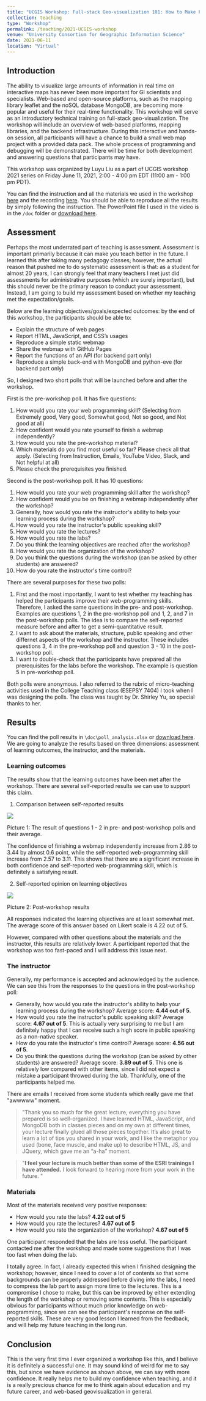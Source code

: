 ```yaml
---
title: "UCGIS Workshop: Full-stack Geo-visualization 101: How to Make Productive Webmaps"
collection: teaching
type: "Workshop"
permalink: /teaching/2021-UCGIS-workshop
venue: "University Consortium for Geographic Information Science"
date: 2021-06-11
location: "Virtual"
---
```



## Introduction
The ability to visualize large amounts of information in real time on interactive maps has never been more important for GI scientists and specialists.  Web-based and open-source platforms, such as the mapping library leaflet and the noSQL database MongoDB, are becoming more popular and useful for their real-time functionality. This workshop will serve as an introductory technical training on full-stack geo-visualization. The workshop will include an overview of web-based platforms, mapping libraries, and the backend infrastructure. During this interactive and hands-on session, all participants will have a chance to build a small web map project with a provided data pack. The whole process of programming and debugging will be demonstrated. There will be time for both development and answering questions that participants may have.

This workshop was organized by Luyu Liu as a part of UCGIS workshop 2021 series on Friday June 11, 2021, 2:00 - 4:00 pm EDT (11:00 am - 1:00 pm PDT).

You can find the instruction and all the materials we used in the workshop [here](https://github.com/luyuliu/UCGIS-Fullstack-Geovisualization-Workshop) and the recording [here](https://www.youtube.com/watch?v=BEEc_jbamPY). You should be able to reproduce all the results by simply following the instruction. The PowerPoint file I used in the video is in the `/doc` folder or [download here](https://luyuliu.github.io/UCGIS-Fullstack-Geovisualization-Workshop/doc/presentation.pptx). 

## Assessment
Perhaps the most underrated part of teaching is assessment. Assessment is important primarily because it can make you teach better in the future. I learned this after taking many pedagogy classes; however, the actual reason that pushed me to do systematic assessment is that: as a student for almost 20 years, I can strongly feel that many teachers I met just did assessments for administrative purposes (which are surely important), but this should never be the primary reason to conduct your assessment. Instead, I am going to build my assessment based on whether my teaching met the expectation/goals.

Below are the learning objectives/goals/expected outcomes: by the end of this workshop, the participants should be able to:

- Explain the structure of web pages
- Report HTML, JavaScript, and CSS’s usages
- Reproduce a simple static webmap
- Share the webmap with GitHub Pages
- Report the functions of an API (for backend part only)
- Reproduce a simple back-end with MongoDB and python-eve (for backend part only)

So, I designed two short polls that will be launched before and after the workshop. 

First is the pre-workshop poll. It has five questions:
1. How would you rate your web programming skill? (Selecting from Extremely good, Very good, Somewhat good, Not so good, and Not good at all)
2. How confident would you rate yourself to finish a webmap independently?
3. How would you rate the pre-workshop material?
4. Which materials do you find most useful so far? Please check all that apply. (Selecting from Instruction, Emails, YouTube Video, Slack, and Not helpful at all)
5. Please check the prerequisites you finished.

Second is the post-workshop poll. It has 10 questions:
1. How would you rate your web programming skill after the workshop?
2. How confident would you be on finishing a webmap independently after the workshop?
3. Generally, how would you rate the instructor's ability to help your learning process during the workshop?
4. How would you rate the instructor's public speaking skill?
5. How would you rate the lectures?
6. How would you rate the labs?
7. Do you think the learning objectives are reached after the workshop?
8. How would you rate the organization of the workshop?
9. Do you think the questions during the workshop (can be asked by other students) are answered?
10. How do you rate the instructor's time control?

There are several purposes for these two polls:
1. First and the most importantly, I want to test whether my teaching has helped the participants improve their web-programming skills. Therefore, I asked the same questions in the pre- and post-workshop. Examples are questions 1, 2 in the pre-workshop poll and 1, 2, and 7 in the post-workshop polls. The idea is to compare the self-reported measure before and after to get a semi-quantitative result.
2. I want to ask about the materials, structure, public speaking and other differnet aspects of the workshop and the instructor. These includes questions 3, 4 in the pre-workshop poll and question 3 - 10 in the post-workshop poll.
3. I want to double-check that the participants have prepared all the prerequisites for the labs before the workshop. The example is question 5 in pre-workshop poll.

Both polls were anonymous. I also referred to the rubric of micro-teaching activities used in the College Teaching class (ESEPSY 7404) I took when I was designing the polls. The class was taught by Dr. Shirley Yu, so special thanks to her.

## Results
You can find the poll results in `\doc\poll_analysis.xlsx` or [download here](https://luyuliu.github.io/UCGIS-Fullstack-Geovisualization-Workshop/doc/poll_analysis.xlsx). We are going to analyze the results based on three dimensions: assessment of learning outcomes, the instructor, and the materials.

### Learning outcomes
The results show that the learning outcomes have been met after the workshop. There are several self-reported results we can use to support this claim.

1. Comparison between self-reported results

<img src='/images/teaching_outcomes_comparison.PNG'>

Picture 1: The result of questions 1 - 2 in pre- and post-workshop polls and their average.

The confidence of finishing a webmap independently increase from 2.86 to 3.44 by almost 0.6 point, while the self-reported web-programming skill increase from 2.57 to 3.11. This shows that there are a significant increase in both confidence and self-reported web-programming skill, which is definitely a satisfying result.


2. Self-reported opinion on learning objectives

<img src='/images/post_workshop_poll.PNG'>

Picture 2: Post-workshop results

All responses indicated the learning objectives are at least somewhat met. The average score of this answer based on Likert scale is 4.22 out of 5.

However, compared with other questions about the materials and the instructor, this results are relatively lower. A participant reported that the workshop was too fast-paced and I will address this issue next.

### The instructor

Generally, my performance is accepted and acknowledged by the audience. We can see this from the responses to the questions in the post-workshop poll:

- Generally, how would you rate the instructor's ability to help your learning process during the workshop? Average score: **4.44 out of 5**.
-  How would you rate the instructor's public speaking skill? Average score: **4.67 out of 5**.  This is actually very surprising to me but I am definitely happy that I can receive such a high score in public speaking as a non-native speaker.
-  How do you rate the instructor's time control? Average score: **4.56 out of 5**.
- Do you think the questions during the workshop (can be asked by other students) are answered? Average score: **3.89 out of 5**. This one is relatively low compared with other items, since I did not expect a mistake a participant throwed during the lab. Thankfully, one of the participants helped me.


There are emails I received from some students which really gave me that "awwwww" moment.

>"Thank you so much for the great lecture, everything you have prepared is so well-organized. I have learned HTML, JavaScript, and MongoDB both in classes pieces and on my own at different times, your lecture finally glued all those pieces together. It’s also great to learn a lot of tips you shared in your work, and I like the metaphor you used (bone, face muscle, and make up) to describe HTML, JS, and JQuery, which gave me an “a-ha” moment. 

>"**I feel your lecture is much better than some of the ESRI trainings I have attended.** I look forward to hearing more from your work in the future. "


### Materials
Most of the materials received very positive responses:
- How would you rate the labs? **4.22 out of 5**
- How would you rate the lectures? **4.67 out of 5**
- How would you rate the organization of the workshop? **4.67 out of 5**

One participant responded that the labs are less useful. The participant contacted me after the workshop and made some suggestions that I was too fast when doing the lab. 

I totally agree. In fact, I already expected this when I finished designing the workshop; however, since I need to cover a lot of contents so that some backgrounds can be properly addressed before diving into the labs, I need to compress the lab part to assign more time to the lectures. This is a compromise I chose to make, but this can be improved by either extending the length of the workshop or removing some contents. This is especially obvious for participants without much prior knowledge on web-programming, since we can see the participant's response on the self-reported skills. These are very good lesson I learned from the feedback, and will help my future teaching in the long run.

## Conclusion
This is the very first time I ever organized a workshop like this, and I believe it is definitely a successful one. It may sound kind of weird for me to say this, but since we have evidence as shown above, we can say with more confidence. It really helps me to build my confidence when teaching, and it is a really precious chance for me to think again about education and my future career, and web-based geovisualization in general.